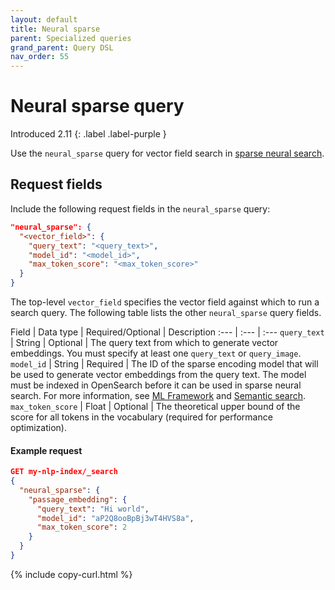 ```yaml
---
layout: default
title: Neural sparse
parent: Specialized queries
grand_parent: Query DSL
nav_order: 55
---
```


# Neural sparse query
Introduced 2.11
{: .label .label-purple }

Use the `neural_sparse` query for vector field search in [sparse neural search]({{site.url}}{{site.baseurl}}/search-plugins/neural-sparse-search/). 

## Request fields

Include the following request fields in the `neural_sparse` query:

```json
"neural_sparse": {
  "<vector_field>": {
    "query_text": "<query_text>",
    "model_id": "<model_id>",
    "max_token_score": "<max_token_score>"
  }
}
```

The top-level `vector_field` specifies the vector field against which to run a search query. The following table lists the other `neural_sparse` query fields.

Field | Data type | Required/Optional | Description
:--- | :--- | :--- 
`query_text` | String | Optional | The query text from which to generate vector embeddings. You must specify at least one `query_text` or `query_image`.
`model_id` | String | Required | The ID of the sparse encoding model that will be used to generate vector embeddings from the query text. The model must be indexed in OpenSearch before it can be used in sparse neural search. For more information, see [ML Framework]({{site.url}}{{site.baseurl}}/ml-commons-plugin/ml-framework/) and [Semantic search]({{site.url}}{{site.baseurl}}/ml-commons-plugin/semantic-search/).
`max_token_score` | Float | Optional | The theoretical upper bound of the score for all tokens in the vocabulary (required for performance optimization).

#### Example request

```json
GET my-nlp-index/_search
{
  "neural_sparse": {
    "passage_embedding": {
      "query_text": "Hi world",
      "model_id": "aP2Q8ooBpBj3wT4HVS8a",
      "max_token_score": 2
    }
  }
}
```
{% include copy-curl.html %}